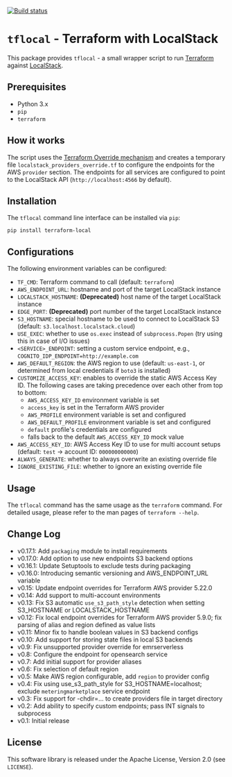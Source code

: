 [![Build status](https://github.com/localstack/terraform-local/actions/workflows/build.yml/badge.svg)](https://github.com/localstack/terraform-local/actions)

# `tflocal` - Terraform with LocalStack

This package provides `tflocal` - a small wrapper script to run [Terraform](https://terraform.io) against [LocalStack](https://localstack.cloud).

## Prerequisites

* Python 3.x
* `pip`
* `terraform`

## How it works

The script uses the [Terraform Override mechanism](https://www.terraform.io/language/files/override) and creates a temporary file `localstack_providers_override.tf` to configure the endpoints for the AWS `provider` section. The endpoints for all services are configured to point to the LocalStack API (`http://localhost:4566` by default).

## Installation

The `tflocal` command line interface can be installed via `pip`:
```
pip install terraform-local
```

## Configurations

The following environment variables can be configured:
* `TF_CMD`: Terraform command to call (default: `terraform`)
* `AWS_ENDPOINT_URL`: hostname and port of the target LocalStack instance
* `LOCALSTACK_HOSTNAME`: __(Deprecated)__ host name of the target LocalStack instance
* `EDGE_PORT`: __(Deprecated)__ port number of the target LocalStack instance
* `S3_HOSTNAME`: special hostname to be used to connect to LocalStack S3 (default: `s3.localhost.localstack.cloud`)
* `USE_EXEC`: whether to use `os.exec` instead of `subprocess.Popen` (try using this in case of I/O issues)
* `<SERVICE>_ENDPOINT`: setting a custom service endpoint, e.g., `COGNITO_IDP_ENDPOINT=http://example.com`
* `AWS_DEFAULT_REGION`: the AWS region to use (default: `us-east-1`, or determined from local credentials if `boto3` is installed)
* `CUSTOMIZE_ACCESS_KEY`: enables to override the static AWS Access Key ID. The following cases are taking precedence over each other from top to bottom:
    * `AWS_ACCESS_KEY_ID` environment variable is set
    * `access_key` is set in the Terraform AWS provider
    * `AWS_PROFILE` environment variable is set and configured
    * `AWS_DEFAULT_PROFILE` environment variable is set and configured
    * `default` profile's credentials are configured
    * falls back to the default `AWS_ACCESS_KEY_ID` mock value
* `AWS_ACCESS_KEY_ID`: AWS Access Key ID to use for multi account setups (default: `test` -> account ID: `000000000000`)
* `ALWAYS_GENERATE`: whether to always overwrite an existing override file
* `IGNORE_EXISTING_FILE`: whether to ignore an existing override file

## Usage

The `tflocal` command has the same usage as the `terraform` command. For detailed usage,
please refer to the man pages of `terraform --help`.

## Change Log

* v0.17.1: Add `packaging` module to install requirements
* v0.17.0: Add option to use new endpoints S3 backend options
* v0.16.1: Update Setuptools to exclude tests during packaging
* v0.16.0: Introducing semantic versioning and AWS_ENDPOINT_URL variable
* v0.15: Update endpoint overrides for Terraform AWS provider 5.22.0
* v0.14: Add support to multi-account environments
* v0.13: Fix S3 automatic `use_s3_path_style` detection when setting S3_HOSTNAME or LOCALSTACK_HOSTNAME
* v0.12: Fix local endpoint overrides for Terraform AWS provider 5.9.0; fix parsing of alias and region defined as value lists
* v0.11: Minor fix to handle boolean values in S3 backend configs
* v0.10: Add support for storing state files in local S3 backends
* v0.9: Fix unsupported provider override for emrserverless
* v0.8: Configure the endpoint for opensearch service
* v0.7: Add initial support for provider aliases
* v0.6: Fix selection of default region
* v0.5: Make AWS region configurable, add `region` to provider config
* v0.4: Fix using use_s3_path_style for S3_HOSTNAME=localhost; exclude `meteringmarketplace` service endpoint
* v0.3: Fix support for -chdir=... to create providers file in target directory
* v0.2: Add ability to specify custom endpoints; pass INT signals to subprocess
* v0.1: Initial release

## License

This software library is released under the Apache License, Version 2.0 (see `LICENSE`).

[pypi-version]: https://img.shields.io/pypi/v/terraform-local.svg
[pypi]: https://pypi.org/project/terraform-local/
